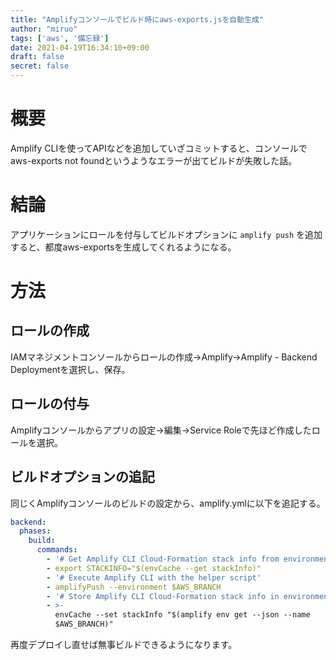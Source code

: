 ```yaml
---
title: "Amplifyコンソールでビルド時にaws-exports.jsを自動生成"
author: "miruo"
tags: ['aws', '備忘録']
date: 2021-04-19T16:34:10+09:00
draft: false
secret: false
---
```


# 概要
Amplify CLIを使ってAPIなどを追加していざコミットすると、コンソールでaws-exports not foundというようなエラーが出てビルドが失敗した話。

# 結論
アプリケーションにロールを付与してビルドオプションに ```amplify push``` を追加すると、都度aws-exportsを生成してくれるようになる。

# 方法
## ロールの作成
IAMマネジメントコンソールからロールの作成->Amplify->Amplify - Backend Deploymentを選択し、保存。

## ロールの付与
Amplifyコンソールからアプリの設定->編集->Service Roleで先ほど作成したロールを選択。

## ビルドオプションの追記
同じくAmplifyコンソールのビルドの設定から、amplify.ymlに以下を追記する。

```yaml
backend:
  phases:
    build:
      commands:
        - '# Get Amplify CLI Cloud-Formation stack info from environment cache'
        - export STACKINFO="$(envCache --get stackInfo)"
        - '# Execute Amplify CLI with the helper script'
        - amplifyPush --environment $AWS_BRANCH
        - '# Store Amplify CLI Cloud-Formation stack info in environment cache'
        - >-
          envCache --set stackInfo "$(amplify env get --json --name
          $AWS_BRANCH)"
```

再度デプロイし直せば無事ビルドできるようになります。